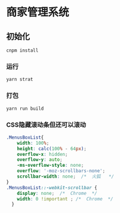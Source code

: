 <!--
 * @Author: 崔国强
 * @Date: 2019-12-02 17:25:40
 * @LastEditTime: 2019-12-02 17:28:42
 * @LastEditors: Please set LastEditors
 * @Description: 说明文档
 * @FilePath: \umi-admin\README.md
 -->
# 商家管理系统

## 初始化
```
cnpm install
```

### 运行
```
yarn strat
```

### 打包
```
yarn run build
```
### CSS隐藏滚动条但还可以滚动
```css
.MenusBoxList{
    width: 100%;
    height: calc(100% - 64px);
    overflow-x: hidden;
    overflow-y: auto;
    -ms-overflow-style: none; 
    overflow: '-moz-scrollbars-none';
    scrollbar-width: none;  /*  火狐   */
}
.MenusBoxList::-webkit-scrollbar {
    display: none;  /*  Chrome  */
    width: 0 !important ; /*  Chrome  */
  }
```